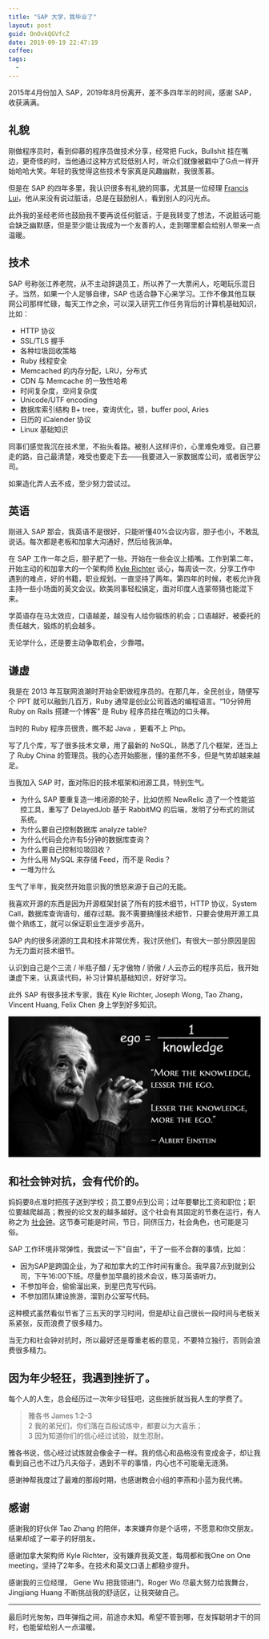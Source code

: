 ```yaml
---
title: "SAP 大学，我毕业了"
layout: post
guid: OnOvkQGVfcZ
date: 2019-09-19 22:47:19
coffee:
tags:
  -
---
```


2015年4月份加入 SAP，2019年8月份离开，差不多四年半的时间，感谢 SAP，收获满满。


## 礼貌

刚做程序员时，看到仰慕的程序员做技术分享，经常把 Fuck，Bullshit 挂在嘴边，更奇怪的时，当他通过这种方式贬低别人时，听众们就像被戳中了G点一样开始哈哈大笑。年轻的我觉得这些技术专家真是风趣幽默，我很羡慕。

但是在 SAP 的四年多里，我认识很多有礼貌的同事，尤其是一位经理 [Francis Lui](https://www.linkedin.com/in/francislui/?originalSubdomain=ca)，他从来没有说过脏话，总是在鼓励别人，看到别人的闪光点。

此外我的圣经老师也鼓励我不要再说任何脏话，于是我转变了想法，不说脏话可能会缺乏幽默感，但是至少能让我成为一个友善的人，走到哪里都会给别人带来一点温暖。


## 技术

SAP 号称张江养老院，从不主动辞退员工，所以养了一大票闲人，吃喝玩乐混日子。当然，如果一个人足够自律，SAP 也适合静下心来学习。工作不像其他互联网公司那样忙碌，每天工作之余，可以深入研究工作任务背后的计算机基础知识，比如：

- HTTP 协议
- SSL/TLS 握手
- 各种垃圾回收策略
- Ruby 线程安全
- Memcached 的内存分配，LRU，分布式
- CDN 与 Memcache 的一致性哈希
- 时间复杂度，空间复杂度
- Unicode/UTF encoding
- 数据库索引结构 B+ tree，查询优化，锁，buffer pool, Aries
- 日历的 iCalender 协议
- Linux 基础知识


同事们感觉我沉在技术里，不抬头看路。被别人这样评价，心里难免难受。自己要走的路，自己最清楚，难受也要走下去——我要进入一家数据库公司，或者医学公司。

如果造化弄人去不成，至少努力尝试过。

## 英语

刚进入 SAP 那会，我英语不是很好，只能听懂40%会议内容，胆子也小，不敢乱说话。每次都是老板和加拿大沟通好，然后给我派单。

在 SAP 工作一年之后，胆子肥了一些。开始在一些会议上插嘴。工作到第二年，开始主动的和加拿大的一个架构师 [Kyle Richter](https://www.linkedin.com/in/kyle-richter-3410b511/?originalSubdomain=ca) 谈心，每周谈一次，分享工作中遇到的难点，好的书籍，职业规划。一直坚持了两年。第四年的时候，老板允许我主持一些小场面的英文会议。欧美同事轻松搞定，面对印度人连蒙带猜也能混下来。

学英语存在马太效应，口语越差，越没有人给你锻炼的机会；口语越好，被委托的责任越大，锻炼的机会越多。

无论学什么，还是要主动争取机会，少靠喂。


## 谦虚

我是在 2013 年互联网浪潮时开始全职做程序员的。在那几年，全民创业，随便写个 PPT 就可以融到几百万，Ruby 通常是创业公司首选的编程语言。“10分钟用 Ruby on Rails 搭建一个博客” 是 Ruby 程序员挂在嘴边的口头禅。

当时的 Ruby 程序员很贵，瞧不起 Java ，更看不上 Php。

写了几个库，写了很多技术文章，用了最新的 NoSQL，熟悉了几个框架，还当上了 Ruby China 的管理员。我的心态开始膨胀，懂的虽然不多，但是气势却越来越足。

当我加入 SAP 时，面对陈旧的技术框架和闭源工具，特别生气。

- 为什么 SAP 要重复造一堆闭源的轮子，比如仿照 NewRelic 造了一个性能监控工具，重写了 DelayedJob 基于 RabbitMQ 的后端，发明了分布式的测试系统。
- 为什么要自己控制数据库 analyze table?
- 为什么代码会允许有5分钟的数据库查询？
- 为什么要自己控制垃圾回收？
- 为什么用 MySQL 来存储 Feed，而不是 Redis？
- 一堆为什么

生气了半年，我突然开始意识我的愤怒来源于自己的无能。

我喜欢开源的东西是因为开源框架封装了所有的技术细节，HTTP 协议，System Call，数据库查询语句，缓存过期。我不需要搞懂技术细节，只要会使用开源工具做个熟练工，就可以保证职业生涯步步高升。

SAP 内的很多闭源的工具和技术非常优秀，我讨厌他们，有很大一部分原因是因为无力面对技术细节。

认识到自己是个三流 / 半瓶子醋 / 无才傲物 / 骄傲 / 人云亦云的程序员后，我开始谦虚下来，认真读代码，补习计算机基础知识，好好学习。

此外 SAP 有很多技术专家，我在 Kyle Richter, Joseph Wong, Tao Zhang，Vincent Huang, Felix Chen 身上学到好多知识。

![](/media/files/2019/2019-09-20-ego.jpeg)

## 和社会钟对抗，会有代价的。

妈妈要8点准时把孩子送到学校；员工要9点到公司；过年要攀比工资和职位；职位要越爬越高；教授的论文发的越多越好。这个社会有其固定的节奏在运行，有人称之为 [社会钟](https://www.jianshu.com/p/ad9c18e67721)。这节奏可能是时间，节日，同侪压力，社会角色，也可能是习俗。

SAP 工作环境非常弹性，我尝试一下"自由"，干了一些不合群的事情，比如：

- 因为SAP是跨国企业，为了和加拿大的工作时间有重合。我早晨7点到就到公司，下午16:00下班。尽量参加早晨的技术会议，练习英语听力。
- 不参加年会，偷偷溜出来，到星巴克写代码。
- 不参加团队建设旅游，溜到办公室写代码。

这种模式虽然看似节省了三五天的学习时间，但是却让自己很长一段时间与老板关系紧张，反而浪费了很多精力。

当无力和社会钟对抗时，所以最好还是尊重老板的意见，不要特立独行，否则会浪费很多精力。

## 因为年少轻狂，我遇到挫折了。

每个人的人生，总会经历过一次年少轻狂吧，这些挫折就当我人生的学费了。

> 雅各书 James 1:2–3  
> 2 我的弟兄们，你们落在百般试炼中，都要以为大喜乐；   
> 3 因为知道你们的信心经过试验，就生忍耐。   

雅各书说，信心经过试炼就会像金子一样。我的信心和品格没有变成金子，却让我看到自己也不过乃凡夫俗子，遇到不平的事情，内心也不可能毫无涟漪。

感谢神帮我度过了最难的那段时期，也感谢教会小组的李燕和小蓝为我代祷。

## 感谢

感谢我的好伙伴 Tao Zhang 的陪伴，本来嫌弃你是个话唠，不愿意和你交朋友。结果却成了一辈子的好朋友。

感谢加拿大架构师 Kyle Richter，没有嫌弃我英文差，每周都和我One on One meeting，坚持了2年多。在技术和英文口语上都稳步提升。

感谢我的三位经理， Gene Wu 把我领进门，Roger Wo 尽最大努力给我舞台，Jingjiang Huang 不断挑战我的舒适区，让我突破自己。

---

最后时光匆匆，四年弹指之间，前途亦未知。希望不管到哪，在发挥聪明才干的同时，也能留给别人一点温暖。